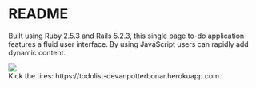 # README

Built using Ruby 2.5.3 and Rails 5.2.3, this single page to-do application features a fluid user interface. By using JavaScript users can rapidly add dynamic content.



<img src="http://www.devanpotterbonar.com/assets/todoster-6c77634d8a95020ccd8fcfb9233181965e2a1d11aae21e876b59da824fdda143.png" />
<br />
Kick the tires: https://todolist-devanpotterbonar.herokuapp.com.